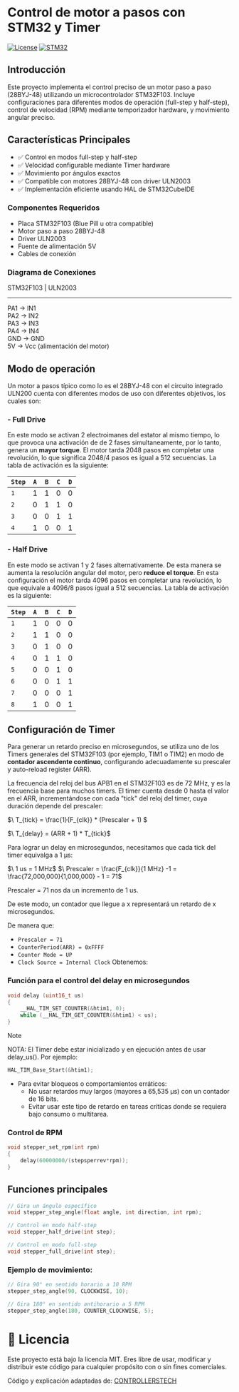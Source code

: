 # Control de motor a pasos con STM32 y Timer
[![License](https://img.shields.io/badge/License-MIT-blue.svg)](https://opensource.org/licenses/MIT)
[![STM32](https://img.shields.io/badge/Platform-STM32F103-blue)](https://www.st.com/en/microcontrollers-microprocessors/stm32f1-series.html)


## Introducción
Este proyecto implementa el control preciso de un motor paso a paso (28BYJ-48) utilizando un microcontrolador STM32F103. Incluye configuraciones para diferentes modos de operación (full-step y half-step), control de velocidad (RPM) mediante temporizador hardware, y movimiento angular preciso.

## Características Principales
- ✅ Control en modos full-step y half-step
- ✅ Velocidad configurable mediante Timer hardware
- ✅ Movimiento por ángulos exactos
- ✅ Compatible con motores 28BYJ-48 con driver ULN2003
- ✅ Implementación eficiente usando HAL de STM32CubeIDE

### Componentes Requeridos
- Placa STM32F103 (Blue Pill u otra compatible)
- Motor paso a paso 28BYJ-48
- Driver ULN2003
- Fuente de alimentación 5V
- Cables de conexión

### Diagrama de Conexiones
STM32F103   |   ULN2003
---------      --------
PA1        ->    IN1  
PA2        ->    IN2  
PA3        ->    IN3  
PA4        ->    IN4  
GND        ->    GND  
5V         ->    Vcc (alimentación del motor)

## Modo de operación

Un motor a pasos típico como lo es el 28BYJ-48 con el circuito integrado ULN200 cuenta con diferentes modos de uso con diferentes objetivos, los cuales son:

### - Full Drive
En este modo se activan 2 electroimanes del estator al mismo tiempo, lo que provoca una activación de de 2 fases simultaneamente, por lo tanto, genera un **mayor torque**. El motor tarda 2048 pasos en completar una revolución, lo que significa 2048/4 pasos es igual a 512 secuencias. La tabla de activación es la siguiente:

| `Step` | `A` | `B` | `C` | `D` |
| --- | --- | --- | --- | --- |
| `1` | 1 | 1 | 0 | 0 |
| `2` | 0 | 1 | 1 | 0 |
| `3` | 0 | 0 | 1 | 1 |
| `4` | 1 | 0 | 0 | 1 |

### - Half Drive
En este modo se activan 1 y 2 fases alternativamente. De esta manera se aumenta la resolución angular del motor, pero **reduce el torque**. En esta configuración el motor tarda 4096 pasos en completar una revolución, lo que equivale a 4096/8 pasos igual a 512 secuencias. La tabla de activación es la siguiente:

| `Step` | `A` | `B` | `C` | `D` |
| --- | --- | --- | --- | --- |
| `1` | 1 | 0 | 0 | 0 |
| `2` | 1 | 1 | 0 | 0 |
| `3` | 0 | 1 | 0 | 0 |
| `4` | 0 | 1 | 1 | 0 |
| `5` | 0 | 0 | 1 | 0 |
| `6` | 0 | 0 | 1 | 1 |
| `7` | 0 | 0 | 0 | 1 |
| `8` | 1 | 0 | 0 | 1 |

## Configuración de Timer

Para generar un retardo preciso en microsegundos, se utiliza uno de los Timers generales del STM32F103 (por ejemplo, TIM1 o TIM2) en modo de **contador ascendente continuo**, configurando adecuadamente su prescaler y auto-reload register (ARR).

La frecuencia del reloj del bus APB1 en el STM32F103 es de 72 MHz, y es la frecuencia base para muchos timers. El timer cuenta desde 0 hasta el valor en el ARR, incrementándose con cada "tick" del reloj del timer, cuya duración depende del prescaler:

$\ T_{tick} = \frac{1}{F_{clk}} * (Prescaler + 1) \$

$\ T_{delay} = (ARR + 1) * T_{tick}\$

Para lograr un delay en microsegundos, necesitamos que cada tick del timer equivalga a 1 µs:

$\ 1 us = 1 MHz\$
$\ Prescaler = \frac{F_{clk}}{1 MHz} -1  = \frac{72,000,000}{1,000,000} - 1 = 71\$

Prescaler = 71 nos da un incremento de 1 us.


De este modo, un contador que llegue a x representará un retardo de x microsegundos.

De manera que:

- `Prescaler = 71`
- `CounterPeriod(ARR) = 0xFFFF`
- `Counter Mode = UP`
- `Clock Source = Internal Clock`
Obtenemos:

### Función para el control del delay en microsegundos

``` C
void delay (uint16_t us)
{
    __HAL_TIM_SET_COUNTER(&htim1, 0);
    while (__HAL_TIM_GET_COUNTER(&htim1) < us);
}
```

> [!NOTE]
> NOTA: El Timer debe estar inicializado y en ejecución antes de usar delay_us(). Por ejemplo:
>```C
> HAL_TIM_Base_Start(&htim1);
>```
> - Para evitar bloqueos o comportamientos erráticos:
>   - No usar retardos muy largos (mayores a 65,535 µs) con un contador de 16 bits.
>   - Evitar usar este tipo de retardo en tareas críticas donde se requiera bajo consumo o multitarea.

### Control de RPM
``` C
void stepper_set_rpm(int rpm)
{
    delay(60000000/(stepsperrev*rpm));
}
```

## Funciones principales
``` C
// Gira un ángulo específico
void stepper_step_angle(float angle, int direction, int rpm);

// Control en modo half-step
void stepper_half_drive(int step);

// Control en modo full-step
void stepper_full_drive(int step);
```

### Ejemplo de movimiento:
``` C
// Gira 90° en sentido horario a 10 RPM
stepper_step_angle(90, CLOCKWISE, 10);

// Gira 180° en sentido antihorario a 5 RPM
stepper_step_angle(180, COUNTER_CLOCKWISE, 5);
```

# 📝 Licencia
Este proyecto está bajo la licencia MIT.
Eres libre de usar, modificar y distribuir este código para cualquier propósito con o sin fines comerciales.

Código y explicación adaptadas de: [CONTROLLERSTECH](https://controllerstech.com/interface-stepper-motor-with-stm32/)